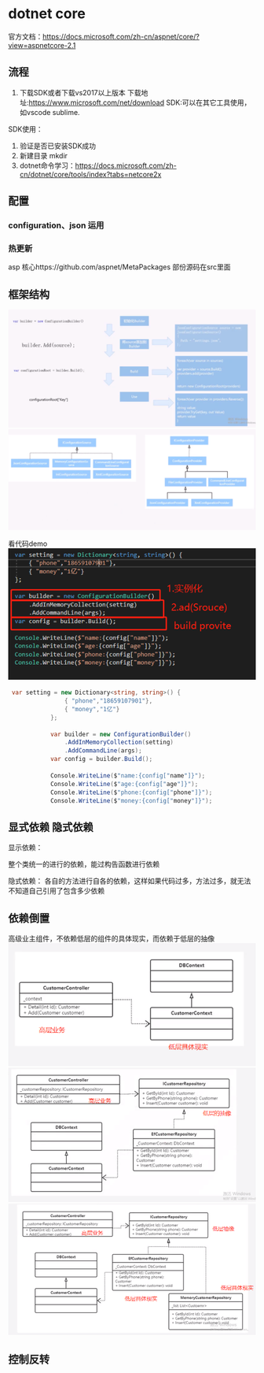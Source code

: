  # dotnet core

官方文档：https://docs.microsoft.com/zh-cn/aspnet/core/?view=aspnetcore-2.1

## 流程

1. 下载SDK或者下载vs2017以上版本
下载地址:https://www.microsoft.com/net/download
SDK:可以在其它工具使用，如vscode sublime.

SDK使用：

1. 验证是否已安装SDK成功
2. 新建目录 mkdir
3. dotnet命令学习：https://docs.microsoft.com/zh-cn/dotnet/core/tools/index?tabs=netcore2x

## 配置

### configuration、json 运用

### 热更新

asp 核心https://github.com/aspnet/MetaPackages 部份源码在src里面

## 框架结构
![](../image/core12.png)
![](../image/core13.png)

看代码demo
![](../image/core14.png)
```cs
 var setting = new Dictionary<string, string>() {
                { "phone","18659107901"},
                { "money","1亿"}
            };

            var builder = new ConfigurationBuilder()
                .AddInMemoryCollection(setting)
                .AddCommandLine(args);
            var config = builder.Build();

            Console.WriteLine($"name:{config["name"]}");
            Console.WriteLine($"age:{config["age"]}");
            Console.WriteLine($"phone:{config["phone"]}");
            Console.WriteLine($"money:{config["money"]}");
```

## 显式依赖 隐式依赖

显示依赖：

整个类统一的进行的依赖，能过构告函数进行依赖

隐式依赖：
各自的方法进行自各的依赖，这样如果代码过多，方法过多，就无法不知道自己引用了包含多少依赖

## 依赖倒置
高级业主组件，不依赖低层的组件的具体现实，而依赖于低层的抽像
![](../image/core15.png)
![](../image/core16.png)
![](../image/core17.png)
## 控制反转

